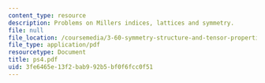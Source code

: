 ```yaml
---
content_type: resource
description: Problems on Millers indices, lattices and symmetry.
file: null
file_location: /coursemedia/3-60-symmetry-structure-and-tensor-properties-of-materials-fall-2005/3fe6465e13f2bab992b5bf0f6fcc0f51_ps4.pdf
file_type: application/pdf
resourcetype: Document
title: ps4.pdf
uid: 3fe6465e-13f2-bab9-92b5-bf0f6fcc0f51
---
```

